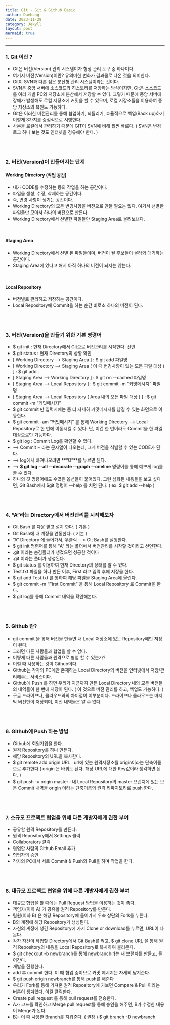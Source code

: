 ```yaml
---
title: Git - Git & Github Basic
author: Daehong
date: 2023-11-29
category: Jekyll
layout: post
mermaid: true
---
```


<hr>

### 1. Git 이란 ?
* Git은 버전(Version) 관리 시스템이자 형상 관리 도구 중 하나이다.
* 여기서 버전(Version)이란? 유의미한 변화가 결과물로 나온 것을 의미한다.
* Git이 SVN과 다른 점은 분산형 관리 시스템이라는 것이다.
* SVN은 중앙 서버에 소스코드와 히스토리를 저장하는 방식이지만, Git은 소스코드를 여러 개발 PC와 저장소에 분산해서 저장할 수 있다. 그렇기 때문에 중앙 서버에 장애가 발생해도 로컬 저장소에 커밋을 할 수 있으며, 로컬 저장소들을 이용하여 중앙 저장소의 복원도 가능하다.
* Git은 이러한 버전관리를 통해 협업하기, 되돌리기, 효율적으로 백업(Back up)하기 이렇게 3가지를 중점적으로 시행한다.
* 사본을 로컬에서 관리하기 때문에 GIT이 SVN에 비해 훨씬 빠르다. ( SVN은 변경 로그 하나 보는 것도 인터넷을 경유해야 한다. )

<br>
<br>

### 2. 버전(Version)이 만들어지는 단계
#### Working Directory (작업 공간)
* 내가 CODE를 수정하는 등의 작업을 하는 공간이다.
* 파일을 생성, 수정, 삭제하는 공간이다.
* 즉, 변경 사항이 생기는 공간이다.
* Working Directory의 모든 변경사항을 버전으로 만들 필요는 없다. 여기서 선별한 파일들만 모아서 하나의 버전으로 만든다.
* Working Directory에서 선별한 파일들만 Staging Area로 올려보낸다.

<br>

#### Staging Area
* Working Directory에서 선별 된 파일들이며, 버전이 될 후보들이 올라와 대기하는 공간이다.
* Staging Area에 있다고 해서 아직 하나의 버전이 되지는 않는다.

<br>

#### Local Repository
* 버전별로 관리하고 저장하는 공간이다.
* Local Repository에 Commit을 하는 순간 비로소 하나의 버전이 된다.

<br>
<br>

### 3. 버전(Version)을 만들기 위한 기본 명령어
* $ git init : 현재 Directory에서 Git으로 버전관리를 시작한다. 선언
* $ git status : 현재 Directory의 상황 확인
* [ Working Directory —> Staging Area ] : $ git add 파일명
* [ Working Directory —> Staging Area ( 이 때 변경사항이 있는 모든 파일 대상 ) ] : $ git add .
* [ Staging Area —> Working Directory ] : $ git rm --cached 파일명
* [ Staging Area —> Local Repository ] : $ git commit -m “커밋메시지” 파일명
* [ Staging Area —> Local Repository ( Area 내의 모든 파일 대상 ) ] : $ git commit -m “커밋메시지”
* $ git commit 만 입력시에는 좀 더 자세히 커밋메시지를 남길 수 있는 화면으로 이동한다.
* $ git commit -am “커밋메시지” 를 통해 Working Directory —> Local Repository로 한 번에 이동시킬 수 있다. 단, 이건 한 번이라도 Commit을 한 파일 대상으로만 가능하다.
* $ git log : Commit Log를 확인할 수 있다.
* —> Commit ~ 라는 문자열이 나오는데, 그게 버전을 식별할 수 있는 CODE가 된다.
* —> log에서 빠져나오려면 **“Q”**를 누르면 된다.
* —> **$ git log --all --decorate --graph --oneline** 명령어를 통해 예쁘게 log를 볼 수 있다.
* 하나의 깃 명령어에도 수많은 옵션들이 붙어있다. 그런 심화된 내용들을 보고 싶다면, Git Bash에서 $git 명령어 --help 를 치면 된다. ( ex. $ git add --help )

<br>
<br>

### 4. “A”라는 Directory에서 버전관리를 시작해보자
* Git Bash 를 다운 받고 설치 한다. ( 기본 )
* Git Bash에 내 계정을 연동한다. ( 기본 )
* “A” Directory 에 들어가서, 우클릭 —> Git Bash를 실행한다.
* $ git init 명령어를 통해 “A” 라는 폴더에서 버전관리를 시작할 것이라고 선언한다.
* .git 이라는 숨김폴더가 생겼으면 성공한 것이다 
* .git 이라는 폴더가 생성된다.
* $ git status 를 이용하여 현재 Directory의 상태를 알 수 있다.
* Test.txt 파일을 하나 만든 이후, First 라고 입력 후에 저장을 한다.
* $ git add Test.txt 를 통하여 해당 파일을 Staging Area에 올린다.
* $ git commit -m “First Commit” 을 통해 Local Repository 로 Commit을 한다.
* $ git log를 통해 Commit 내역을 확인해본다.

<br>
<br>

### 5. Github 란?
* git commit 을 통해 버전을 만들면 내 Local 저장소에 있는 Repository에만 저장이 된다.
* 그러면 다른 사람들과 협업을 할 수 없다.
* 어떻게 다른 사람들과 원격으로 협업 할 수 있는가?
* 이럴 때 사용하는 것이 Github이다.
* Github는 각자의 PC에만 존재하는 Local Directory의 버전을 인터넷에서 저장/관리해주는 서비스이다.
* Github에 Push 를 하면 우리가 지금까지 만든 Local Directory 내의 모든 버전들의 내역들이 한 번에 저장이 된다. ( 이 것으로 버전 관리를 하고, 백업도 가능하다. )
* 구글 드라이브나, 클라우드와의 차이점이 이부분이다. 드라이브나 클라우드는 마지막 버전만이 저장되며, 이전 내역들은 알 수 없다.

<br>
<br>

### 6. Github에 Push 하는 방법
* Github에 회원가입을 한다.
* 원격 Repository를 하나 만든다.
* 해당 Repository의 URL을 복사한다.
* $ git remote add origin URL : url에 있는 원격저장소를 origin이라는 단축이름으로 추가한다.( origin 은 바꿔도 된다. 해당 URL에 대한 Key값이라 생각하면 된다. )
* $ git push -u origin master : 내 Local Repository의 master 브랜치에 있는 모든 Commit 내역을 origin 이라는 단축이름의 원격 리파지토리로 push 한다.

<br>
<br>

### 7. 소규모 프로젝트 협업을 위해 다른 개발자에게 권한 부여
* 공유할 원격 Repository를 만든다.
* 원격 Repository에서 Settings 클릭
* Collaborators 클릭
* 협업할 사람의 Github Email 추가
* 협업자의 승인
* 각자의 PC에서 서로 Commit & Push와 Pull을 하며 작업을 한다.

<br>
<br>

### 8. 대규모 프로젝트 협업을 위해 다른 개발자에게 권한 부여
* 대규모 협업을 할 때에는 Pull Request 방법을 이용하는 것이 좋다.
* 책임자(이하 A) 가 공유할 원격 Repository를 만든다.
* 팀원(이하 B) 은 해당 Repository에 들어가서 우측 상단의 Fork를 누른다.
* B의 계정에 해당 Repository가 생성된다.
* 자신의 계정에 생긴 Repository에 가서 Clone or download를 누르면, URL이 나온다.
* 각자 자신이 작업할 Directory에서 Git Bash를 켜고, $ git clone URL 을 통해 원격 Repository의 내용을 Local Repository로 복사하여 불러온다.
* $ git checkout -b newbranch를 통해 newbranch라는 새 브랜치를 만들고, 들어간다.
* 개발을 진행한다.
* add 후 commit 한다. 이 때 협업 중이므로 커밋 메시지는 자세히 남겨준다.
* $ git push origin newbranch를 통해 push를 해준다
* 우리가 Fork를 통해 가져온 원격 Repository에 가보면 Compare & Pull 이라는 버튼이 생겨있다. 이걸 클릭한다.
* Create pull request 를 통해 pull request를 전송한다.
* A가 코드를 확인하고 Merge pull request를 통해 승인을 해주면, B가 수정한 내용이 Merge가 된다.
* B는 이 때 사용한 Branch를 지워준다. ( 권장 ) $ git branch -D newbranch

<br>
<br>
<br>
<br>
<br>